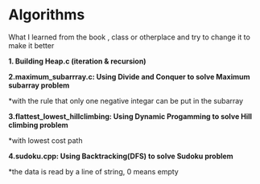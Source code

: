 # Algorithms
What I learned from the book , class or otherplace and try to change it to make it better

<b>1. Building Heap.c (iteration & recursion)</b>


<b> 2.maximum_subarrray.c: Using Divide and Conquer to solve Maximum subarray problem</b>

*with the rule that only one negative integar can be put in the subarray


<b> 3.flattest_lowest_hillclimbing: Using Dynamic Progamming to solve Hill climbing problem</b>

*with lowest cost path

<b> 4.sudoku.cpp: Using Backtracking(DFS) to solve Sudoku problem</b>

*the data is read by a line of string, 0 means empty
